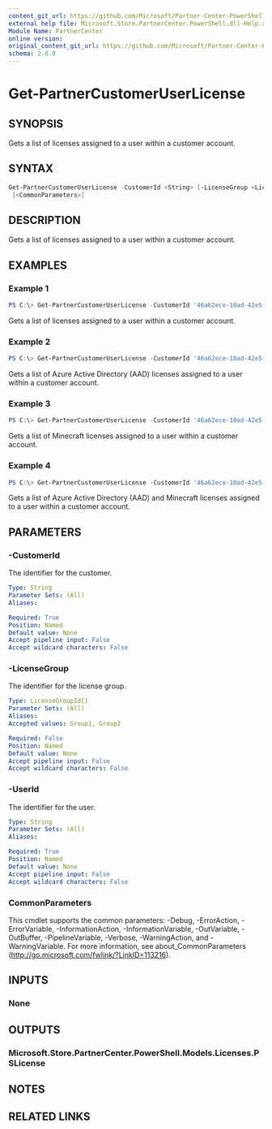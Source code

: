 ```yaml
---
content_git_url: https://github.com/Microsoft/Partner-Center-PowerShell/blob/master/docs/help/Get-PartnerCustomerUserLicense.md
external help file: Microsoft.Store.PartnerCenter.PowerShell.dll-Help.xml
Module Name: PartnerCenter
online version:
original_content_git_url: https://github.com/Microsoft/Partner-Center-PowerShell/blob/master/docs/help/Get-PartnerCustomerUserLicense.md
schema: 2.0.0
---
```


# Get-PartnerCustomerUserLicense

## SYNOPSIS
Gets a list of licenses assigned to a user within a customer account.

## SYNTAX

```powershell
Get-PartnerCustomerUserLicense -CustomerId <String> [-LicenseGroup <LicenseGroupId[]>] -UserId <String>
 [<CommonParameters>]
```

## DESCRIPTION
Gets a list of licenses assigned to a user within a customer account.

## EXAMPLES

### Example 1
```powershell
PS C:\> Get-PartnerCustomerUserLicense -CustomerId '46a62ece-10ad-42e5-b3f1-b2ed53e6fc08' -UserId 'd9be87b7-d838-4830-8d45-d18e8e71f3b2'
```

Gets a list of licenses assigned to a user within a customer account.

### Example 2
```powershell
PS C:\> Get-PartnerCustomerUserLicense -CustomerId '46a62ece-10ad-42e5-b3f1-b2ed53e6fc08' -LicenseGroup Group1 -UserId 'd9be87b7-d838-4830-8d45-d18e8e71f3b2'
```

Gets a list of Azure Active Directory (AAD) licenses assigned to a user within a customer account.

### Example 3
```powershell
PS C:\> Get-PartnerCustomerUserLicense -CustomerId '46a62ece-10ad-42e5-b3f1-b2ed53e6fc08' -LicenseGroup Group2 -UserId 'd9be87b7-d838-4830-8d45-d18e8e71f3b2'
```

Gets a list of Minecraft licenses assigned to a user within a customer account.

### Example 4
```powershell
PS C:\> Get-PartnerCustomerUserLicense -CustomerId '46a62ece-10ad-42e5-b3f1-b2ed53e6fc08' -LicenseGroup Group1 -UserId 'd9be87b7-d838-4830-8d45-d18e8e71f3b2'
```

Gets a list of Azure Active Directory (AAD) and Minecraft licenses assigned to a user within a customer account.

## PARAMETERS

### -CustomerId
The identifier for the customer.

```yaml
Type: String
Parameter Sets: (All)
Aliases:

Required: True
Position: Named
Default value: None
Accept pipeline input: False
Accept wildcard characters: False
```

### -LicenseGroup
The identifier for the license group.

```yaml
Type: LicenseGroupId[]
Parameter Sets: (All)
Aliases:
Accepted values: Group1, Group2

Required: False
Position: Named
Default value: None
Accept pipeline input: False
Accept wildcard characters: False
```

### -UserId
The identifier for the user.

```yaml
Type: String
Parameter Sets: (All)
Aliases:

Required: True
Position: Named
Default value: None
Accept pipeline input: False
Accept wildcard characters: False
```

### CommonParameters
This cmdlet supports the common parameters: -Debug, -ErrorAction, -ErrorVariable, -InformationAction, -InformationVariable, -OutVariable, -OutBuffer, -PipelineVariable, -Verbose, -WarningAction, and -WarningVariable. For more information, see about_CommonParameters (http://go.microsoft.com/fwlink/?LinkID=113216).

## INPUTS

### None

## OUTPUTS

### Microsoft.Store.PartnerCenter.PowerShell.Models.Licenses.PSLicense

## NOTES

## RELATED LINKS
